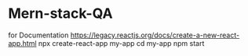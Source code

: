 # Mern-stack-QA
<!-- // for start basic react app in acratch -->
for Documentation
https://legacy.reactjs.org/docs/create-a-new-react-app.html
npx create-react-app my-app
cd my-app
npm start

